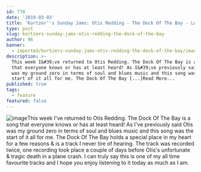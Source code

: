 ```yaml
---
id: 770
date: '2019-03-03'
title: 'Kortzer''s Sunday Jams: Otis Redding - The Dock Of The Bay - Loose Lips'
type: post
slug: kortzers-sunday-jams-otis-redding-the-dock-of-the-bay
author: 96
banner:
  - imported/kortzers-sunday-jams-otis-redding-the-dock-of-the-bay/image770.jpeg
description: >-
  This week I&#39;ve returned to Otis Redding. The Dock Of The Bay is a song
  that everyone knows or has at least heard! As I&#39;ve previously said Otis
  was my ground zero in terms of soul and blues music and this song was the
  start of it all for me. The Dock Of The Bay [...]Read More...
published: true
tags:
  - feature
featured: false
---
```

![image](../imported/kortzers-sunday-jams-otis-redding-the-dock-of-the-bay/image770.jpeg)This week I've returned to Otis Redding. The Dock Of The Bay is a song that everyone knows or has at least heard! As I've previously said Otis was my ground zero in terms of soul and blues music and this song was the start of it all for me. The Dock Of The Bay holds a special place in my heart for a few reasons & is a track I never tire of hearing. The track was recorded twice, one recording took place a couple of days before Otis's unfortunate & tragic death in a plane crash. I can truly say this is one of my all time favourite tracks and I hope you enjoy listening to it today as much as I am.